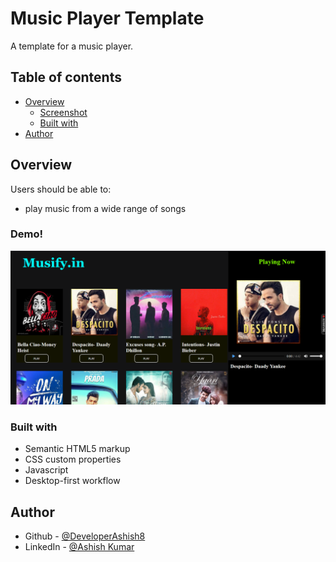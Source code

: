 # Music Player Template

A template for a music player.

## Table of contents

- [Overview](#overview)
  - [Screenshot](#screenshot)
  - [Built with](#built-with)
- [Author](#author)

## Overview

Users should be able to:

- play music from a wide range of songs

### Demo!

![Demo](<./thumbnails/Screenshot%20(10).png>)

### Built with

- Semantic HTML5 markup
- CSS custom properties
- Javascript
- Desktop-first workflow

## Author

- Github - [@DeveloperAshish8](https://www.github.com/DeveloperAshish8)
- LinkedIn - [@Ashish Kumar](https://www.linkedin.com/in/ashish-kumar-he-him-4566211a3/)
